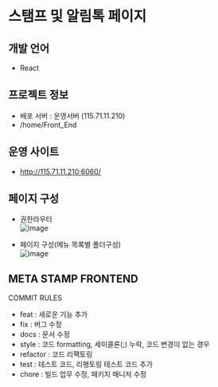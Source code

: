 # 스탬프 및 알림톡 페이지
## 개발 언어
 - React

## 프로젝트 정보
 - 배포 서버 : 운영서버 (115.71.11.210)
 - /home/Front_End

## 운영 사이트
 - http://115.71.11.210:6060/

## 페이지 구성
 - 권한라우터  
 ![image](https://user-images.githubusercontent.com/72733192/236750633-1fcc3f6a-525a-4f19-a9c3-80b776e03934.png)

 - 페이지 구성(메뉴 목록별 폴더구성)  
 ![image](https://user-images.githubusercontent.com/72733192/236750856-793ec012-43a9-4b55-9106-c6af7c58389b.png)
 
## META STAMP FRONTEND

COMMIT RULES
- feat 		: 새로운 기능 추가
- fix 		: 버그 수정
- docs 		: 문서 수정
- style 	: 코드 formatting, 세미콜론(;) 누락, 코드 변경이 없는 경우
- refactor 	: 코드 리팩토링
- test 		: 테스트 코드, 리팽토링 테스트 코드 추가
- chore 	: 빌드 업무 수정, 패키지 매니저 수정


